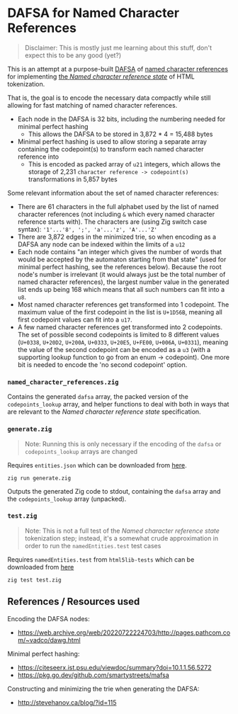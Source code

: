 # DAFSA for Named Character References

> Disclaimer: This is mostly just me learning about this stuff, don't expect this to be any good (yet?)

This is an attempt at a purpose-built [DAFSA](https://en.wikipedia.org/wiki/Deterministic_acyclic_finite_state_automaton) of [named character references](https://html.spec.whatwg.org/multipage/parsing.html#named-character-reference-state) for implementing [the *Named character reference state*](https://html.spec.whatwg.org/multipage/parsing.html#named-character-reference-state) of HTML tokenization.

That is, the goal is to encode the necessary data compactly while still allowing for fast matching of named character references.

- Each node in the DAFSA is 32 bits, including the numbering needed for minimal perfect hashing
  + This allows the DAFSA to be stored in 3,872 * 4 = 15,488 bytes
- Minimal perfect hashing is used to allow storing a separate array containing the codepoint(s) to transform each named character reference into
  + This is encoded as packed array of `u21` integers, which allows the storage of 2,231 `character reference -> codepoint(s)` transformations in 5,857 bytes

Some relevant information about the set of named character references:

- There are 61 characters in the full alphabet used by the list of named character references (not including `&` which every named character reference starts with). The characters are (using Zig switch case syntax): `'1'...'8', ';', 'a'...'z', 'A'...'Z'`
- There are 3,872 edges in the minimized trie, so when encoding as a DAFSA any node can be indexed within the limits of a `u12`
- Each node contains "an integer which gives the number of words that would be accepted by the automaton starting from that state" (used for minimal perfect hashing, see the references below). Because the root node's number is irrelevant (it would always just be the total number of named character references), the largest number value in the generated list ends up being 168 which means that all such numbers can fit into a `u8`.
- Most named character references get transformed into 1 codepoint. The maximum value of the first codepoint in the list is `U+1D56B`, meaning all first codepoint values can fit into a `u17`.
- A few named character references get transformed into 2 codepoints. The set of possible second codepoints is limited to 8 different values (`U+0338`, `U+20D2`, `U+200A`, `U+0333`, `U+20E5`, `U+FE00`, `U+006A`, `U+0331`), meaning the value of the second codepoint can be encoded as a `u3` (with a supporting lookup function to go from an enum -> codepoint). One more bit is needed to encode the 'no second codepoint' option.

### `named_character_references.zig`

Contains the generated `dafsa` array, the packed version of the `codepoints_lookup` array, and helper functions to deal with both in ways that are relevant to the *Named character reference state* specification.

### `generate.zig`

> Note: Running this is only necessary if the encoding of the `dafsa` or `codepoints_lookup` arrays are changed

Requires `entities.json` which can be downloaded from [here](https://html.spec.whatwg.org/entities.json).

```
zig run generate.zig
```

Outputs the generated Zig code to stdout, containing the `dafsa` array and the `codepoints_lookup` array (unpacked).

### `test.zig`

> Note: This is not a full test of the *Named character reference state* tokenization step; instead, it's a somewhat crude approximation in order to run the `namedEntities.test` test cases

Requires `namedEntities.test` from `html5lib-tests` which can be downloaded from [here](https://github.com/html5lib/html5lib-tests/blob/master/tokenizer/namedEntities.test)

```
zig test test.zig
```

## References / Resources used

Encoding the DAFSA nodes:
- https://web.archive.org/web/20220722224703/http://pages.pathcom.com/~vadco/dawg.html

Minimal perfect hashing:
- https://citeseerx.ist.psu.edu/viewdoc/summary?doi=10.1.1.56.5272
- https://pkg.go.dev/github.com/smartystreets/mafsa

Constructing and minimizing the trie when generating the DAFSA:
- http://stevehanov.ca/blog/?id=115
